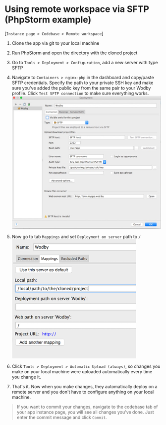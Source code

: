 # Using remote workspace via SFTP (PhpStorm example)

[`Instance page > Codebase > Remote workspace`]

1. Clone the app via git to your local machine

2. Run PhpStorm and open the directory with the cloned project

3. Go to `Tools > Deployment > Configuration`, add a new server with type SFTP

4. Navigate to `Containers > nginx-php` in the dashboard and copy/paste SFTP credentials. Specify the path to your private SSH key and make sure you've added the public key from the same pair to your Wodby profile. Click `Test SFTP connection` to make sure everything works.
<br>![](images/phpstorm-wodby-deployment.jpg)

5. Now go to tab `Mappings` and set `Deployment on server` path to `/`
<br>![](images/wodby-sftp-mappings.png)

6. Click `Tools > Deployment > Automatic Upload (always)`, so changes you make on your local machine were uploaded automatically every time you change it.

7. That's it. Now when you make changes, they automatically deploy on a remote server and you don't have to configure anything on your local machine.

> If you want to commit your changes, navigate to the codebase tab of your app instance page, you will see all changes you've done. Just enter the commit message and click `Commit`.
